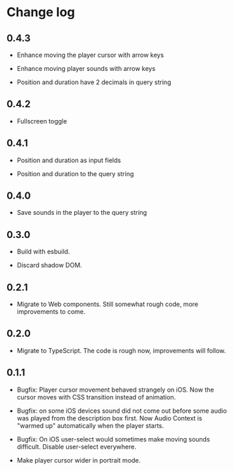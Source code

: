 # Change log

## 0.4.3

- Enhance moving the player cursor with arrow keys

- Enhance moving player sounds with arrow keys

- Position and duration have 2 decimals in query string

## 0.4.2

- Fullscreen toggle

## 0.4.1

- Position and duration as input fields

- Position and duration to the query string

## 0.4.0

- Save sounds in the player to the query string

## 0.3.0

- Build with esbuild.

- Discard shadow DOM.

## 0.2.1

- Migrate to Web components.  Still somewhat rough code, more
  improvements to come.

## 0.2.0

- Migrate to TypeScript.  The code is rough now, improvements will
  follow.

## 0.1.1

- Bugfix: Player cursor movement behaved strangely on iOS. Now the
  cursor moves with CSS transition instead of animation.

- Bugfix: on some iOS devices sound did not come out before some audio
  was played from the description box first. Now Audio Context is
  "warmed up" automatically when the player starts.

- Bugfix: On iOS user-select would sometimes make moving sounds
  difficult. Disable user-select everywhere.

- Make player cursor wider in portrait mode.
